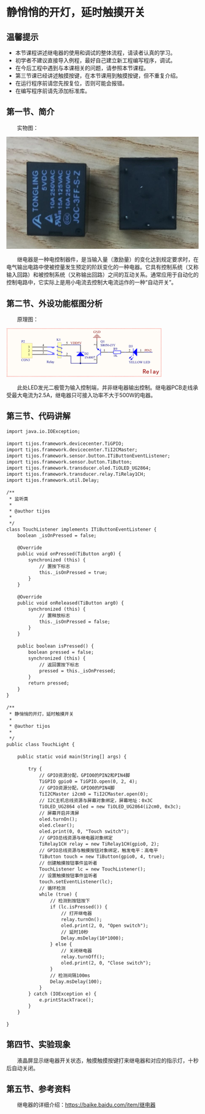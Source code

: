 # 静悄悄的开灯，延时触摸开关 #

## 温馨提示 ##
- 本节课程讲述继电器的使用和调试的整体流程，请读者认真的学习。
- 初学者不建议直接导入例程，最好自己建立新工程编写程序，调试。
- 在今后工程中遇到与本课相关的问题，请参照本节课程。
- 第三节课已经讲述触摸按键，在本节课用到触摸按键，但不重复介绍。
- 在运行程序前请您先按复位，否则可能会报错。
- 在编写程序前请先添加标准库。

## 第一节、简介 ##

　　实物图：

![](./img/TiJOS.jpg)

　　继电器是一种电控制器件，是当输入量（激励量）的变化达到规定要求时，在电气输出电路中使被控量发生预定的阶跃变化的一种电器。它具有控制系统（又称输入回路）和被控制系统（又称输出回路）之间的互动关系。通常应用于自动化的控制电路中，它实际上是用小电流去控制大电流运作的一种“自动开关”。

## 第二节、外设功能框图分析 ##
　　原理图：

![](./img/TiJOS2.png)

　　此处LED发光二极管为输入控制端，并非继电器输出控制。继电器PCB走线承受最大电流为2.5A，继电器只可接入功率不大于500W的电器。

## 第三节、代码讲解 ##

    import java.io.IOException;

	import tijos.framework.devicecenter.TiGPIO;
	import tijos.framework.devicecenter.TiI2CMaster;
	import tijos.framework.sensor.button.ITiButtonEventListener;
	import tijos.framework.sensor.button.TiButton;
	import tijos.framework.transducer.oled.TiOLED_UG2864;
	import tijos.framework.transducer.relay.TiRelay1CH;
	import tijos.framework.util.Delay;
	
	/**
	 * 监听类
	 * 
	 * @author tijos
	 *
	 */
	class TouchListener implements ITiButtonEventListener {
		boolean _isOnPressed = false;
	
		@Override
		public void onPressed(TiButton arg0) {
			synchronized (this) {
				// 置按下标志
				this._isOnPressed = true;
			}
		}
	
		@Override
		public void onReleased(TiButton arg0) {
			synchronized (this) {
				// 置释放标志
				this._isOnPressed = false;
			}
		}
	
		public boolean isPressed() {
			boolean pressed = false;
			synchronized (this) {
				// 返回置按下标志
				pressed = this._isOnPressed;
			}
			return pressed;
		}
	}
	
	/**
	 * 静悄悄的开灯，延时触摸开关
	 * 
	 * @author tijos
	 *
	 */
	public class TouchLight {
	
		public static void main(String[] args) {
	
			try {
				// GPIO资源分配，GPIO0的PIN2和PIN4脚
				TiGPIO gpio0 = TiGPIO.open(0, 2, 4);
				// GPIO资源分配，GPIO0的PIN4脚
				TiI2CMaster i2cm0 = TiI2CMaster.open(0);
				// I2C主机总线资源与屏幕对象绑定，屏幕地址：0x3C
				TiOLED_UG2864 oled = new TiOLED_UG2864(i2cm0, 0x3c);	
				// 屏幕开启并清屏
				oled.turnOn();
				oled.clear();
				oled.print(0, 0, "Touch switch");
				// GPIO总线资源与继电器对象绑定
				TiRelay1CH relay = new TiRelay1CH(gpio0, 2);
				// GPIO总线资源与触摸按钮对象绑定，触发电平：高电平
				TiButton touch = new TiButton(gpio0, 4, true);
				// 创建触摸按钮事件监听者
				TouchListener lc = new TouchListener();
				// 设置触摸按钮事件监听者
				touch.setEventListener(lc);
				// 循环检测
				while (true) {
					// 检测到按钮按下
					if (lc.isPressed()) {
						// 打开继电器
						relay.turnOn();
						oled.print(2, 0, "Open switch");
						// 延时10秒
						Delay.msDelay(10*1000);
					} else {
						// 关闭继电器
						relay.turnOff();
						oled.print(2, 0, "Close switch");
					}
					// 检测间隔100ms
					Delay.msDelay(100);
				}
			} catch (IOException e) {
				e.printStackTrace();
			}
		}
	
	}

## 第四节、实验现象 ##

　　液晶屏显示继电器开关状态，触摸触摸按键打来继电器和对应的指示灯，十秒后自动关闭。

## 第五节、参考资料 ##

　　继电器的详细介绍：https://baike.baidu.com/item/继电器


